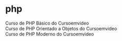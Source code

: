 # php
 Curso de PHP Básico do Cursoemvideo <br>
 Curso de PHP Orientado a Objetos do Cursoemvideo <br>
 Curso de PHP Moderno do Cursoemvideo <br>

